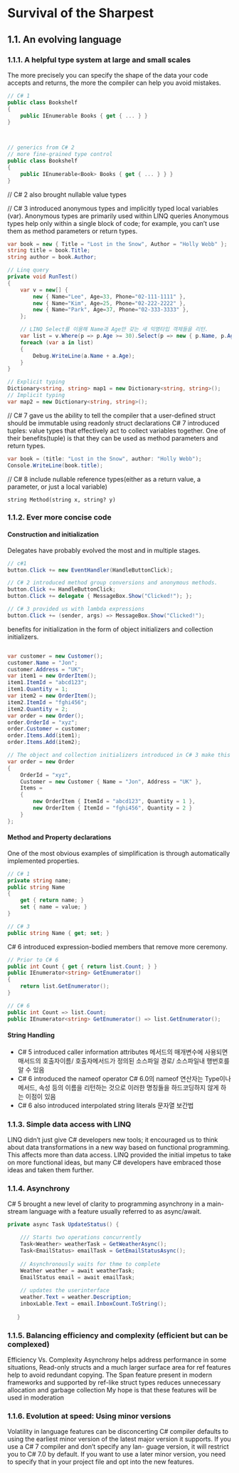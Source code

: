 # Survival of the Sharpest

## 1.1. An evolving language

### 1.1.1. A helpful type system at large and small scales

The more precisely you can specify the shape of the data your code accepts and returns, the more the compiler can help you avoid mistakes.

```csharp
// C# 1 
public class Bookshelf
{
    public IEnumerable Books { get { ... } }
}



// generics from C# 2
// more fine-grained type control
public class Bookshelf
{
    public IEnumerable<Book> Books { get { ... } } }
}
```

// C# 2 also brought nullable value types


// C# 3 introduced anonymous types and implicitly typed local variables (var).
Anonymous types are primarily used within LINQ queries
Anonymous types help only within a single block of code; for example, you can’t use them as method parameters or return types. 

```csharp
var book = new { Title = "Lost in the Snow", Author = "Holly Webb" };
string title = book.Title;
string author = book.Author;
```

```csharp
// Linq query
private void RunTest()
{
    var v = new[] {
        new { Name="Lee", Age=33, Phone="02-111-1111" },
        new { Name="Kim", Age=25, Phone="02-222-2222" },
        new { Name="Park", Age=37, Phone="02-333-3333" },
    };

    // LINQ Select를 이용해 Name과 Age만 갖는 새 익명타입 객체들을 리턴.
    var list = v.Where(p => p.Age >= 30).Select(p => new { p.Name, p.Age });
    foreach (var a in list)
    {
        Debug.WriteLine(a.Name + a.Age);
    }
}
```

```csharp
// Explicit typing
Dictionary<string, string> map1 = new Dictionary<string, string>();
// Implicit typing
var map2 = new Dictionary<string, string>();
```

// C# 7 gave us the ability to tell the compiler that a user-defined struct should be immutable using readonly struct declarations
C# 7 introduced tuples: value types that effectively act to collect variables together.
One of their benefits(tuple) is that they can be used as method parameters and return types. 

```csharp
var book = (title: "Lost in the Snow", author: "Holly Webb");
Console.WriteLine(book.title);
```

// C# 8 include nullable reference types(either as a return value, a parameter, or just a local variable)
 
 ```charp
string Method(string x, string? y)
```

### 1.1.2. Ever more concise code

#### Construction and initialization
Delegates have probably evolved the most and in multiple stages. 

```csharp
// c#1
button.Click += new EventHandler(HandleButtonClick);

// C# 2 introduced method group conversions and anonymous methods. 
button.Click += HandleButtonClick;
button.Click += delegate { MessageBox.Show("Clicked!"); };

// C# 3 provided us with lambda expressions
button.Click += (sender, args) => MessageBox.Show("Clicked!");
```

benefits for initialization in the form of object initializers and collection initializers. 
```csharp

var customer = new Customer();
customer.Name = "Jon";
customer.Address = "UK";
var item1 = new OrderItem();
item1.ItemId = "abcd123";
item1.Quantity = 1;
var item2 = new OrderItem();
item2.ItemId = "fghi456";
item2.Quantity = 2;
var order = new Order();
order.OrderId = "xyz";
order.Customer = customer;
order.Items.Add(item1);
order.Items.Add(item2);

// The object and collection initializers introduced in C# 3 make this so much clearer
var order = new Order
{
    OrderId = "xyz",
    Customer = new Customer { Name = "Jon", Address = "UK" },
    Items =
    {
        new OrderItem { ItemId = "abcd123", Quantity = 1 },
        new OrderItem { ItemId = "fghi456", Quantity = 2 }
    }
};
```

#### Method and Property declarations
One of the most obvious examples of simplification is through automatically implemented properties.

```csharp
// C# 1
private string name;
public string Name
{
    get { return name; }
    set { name = value; }
}

// C# 3
public string Name { get; set; }
```

C# 6 introduced expression-bodied members that remove more ceremony.
```csharp
// Prior to C# 6
public int Count { get { return list.Count; } }
public IEnumerator<string> GetEnumerator()
{
    return list.GetEnumerator();
}

// C# 6
public int Count => list.Count;
public IEnumerator<string> GetEnumerator() => list.GetEnumerator();
```

#### String Handling
- C# 5 introduced caller information attributes
메서드의 매개변수에 사용되면 매서드의 호출자이름/ 호출자메서드가 정의된 소스파일 경로/ 소스파일내 행번호를 알 수 있음
- C# 6 introduced the nameof operator
C# 6.0의 nameof 연산자는 Type이나 메서드, 속성 등의 이름을 리턴하는 것으로 이러한 명칭들을 하드코딩하지 않게 하는 이점이 있음
- C# 6 also introduced interpolated string literals
문자열 보간법


### 1.1.3. Simple data access with LINQ
LINQ didn’t just give C# developers new tools; it encouraged us to think about data transformations in a new way based on functional programming. This affects more than data access. LINQ provided the initial impetus to take on more functional ideas, but many C# developers have embraced those ideas and taken them further.


### 1.1.4. Asynchrony
C# 5 brought a new level of clarity to programming asynchrony in a main- stream language with a feature usually referred to as async/await. 

```csharp
private async Task UpdateStatus() {

    /// Starts two operations concurrently
    Task<Weather> weatherTask = GetWeatherAsync();
    Task<EmailStatus> emailTask = GetEmailStatusAsync();
    
    // Asynchronously waits for thme to complete
    Weather weather = await weatherTask;
    EmailStatus email = await emailTask;
    
    // updates the userinterface
    weather.Text = weather.Description; 
    inboxLable.Text = email.InboxCount.ToString();
    
   }
   ```

### 1.1.5. Balancing efficiency and complexity (efficient but can be complexed)
Efficiency Vs. Complexity
Asynchrony helps address performance in some situations,
Read-only structs and a much larger surface area for ref features help to avoid redundant copying. 
The Span<T> feature present in modern frameworks and supported by ref-like struct types reduces unnecessary allocation and garbage collection
My hope is that these features will be used in moderation

### 1.1.6. Evolution at speed: Using minor versions
Volatility in language features can be disconcerting
C# compiler defaults to using the earliest minor version of the latest major version it supports. If you use a C# 7 compiler and don’t specify any lan- guage version, it will restrict you to C# 7.0 by default. If you want to use a later minor version, you need to specify that in your project file and opt into the new features.
